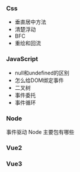 ### Css

- 垂直居中方法
- 清楚浮动
- BFC
- 重绘和回流

### JavaScript
- null和undefined的区别
- 怎么给DOM绑定事件
- 二叉树
- 事件委托
- 事件循环

### Node
事件驱动
Node 主要包有哪些

### Vue2

### Vue3

